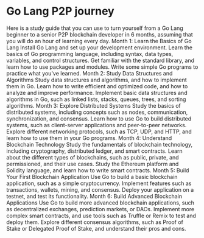 # Go Lang P2P journey
 Here is a study guide that you can use to turn yourself from a Go Lang beginner to a senior P2P blockchain developer in 6 months, assuming that you will do an hour of learning every day.  Month 1: Learn the Basics of Go Lang  Install Go Lang and set up your development environment. Learn the basics of Go programming language, including syntax, data types, variables, and control structures. Get familiar with the standard library, and learn how to use packages and modules. Write some simple Go programs to practice what you've learned. Month 2: Study Data Structures and Algorithms  Study data structures and algorithms, and how to implement them in Go. Learn how to write efficient and optimized code, and how to analyze and improve performance. Implement basic data structures and algorithms in Go, such as linked lists, stacks, queues, trees, and sorting algorithms. Month 3: Explore Distributed Systems  Study the basics of distributed systems, including concepts such as nodes, communication, synchronization, and consensus. Learn how to use Go to build distributed systems, such as client-server applications and peer-to-peer networks. Explore different networking protocols, such as TCP, UDP, and HTTP, and learn how to use them in your Go programs. Month 4: Understand Blockchain Technology  Study the fundamentals of blockchain technology, including cryptography, distributed ledger, and smart contracts. Learn about the different types of blockchains, such as public, private, and permissioned, and their use cases. Study the Ethereum platform and Solidity language, and learn how to write smart contracts. Month 5: Build Your First Blockchain Application  Use Go to build a basic blockchain application, such as a simple cryptocurrency. Implement features such as transactions, wallets, mining, and consensus. Deploy your application on a testnet, and test its functionality. Month 6: Build Advanced Blockchain Applications  Use Go to build more advanced blockchain applications, such as decentralized exchanges, prediction markets, or DAOs. Implement more complex smart contracts, and use tools such as Truffle or Remix to test and deploy them. Explore different consensus algorithms, such as Proof of Stake or Delegated Proof of Stake, and understand their pros and cons.
